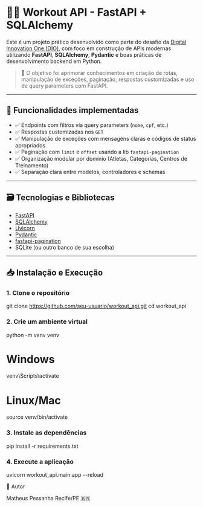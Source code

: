 # 🏋️‍♂️ Workout API - FastAPI + SQLAlchemy

Este é um projeto prático desenvolvido como parte do desafio da [Digital Innovation One (DIO)](https://www.dio.me/), com foco em construção de APIs modernas utilizando **FastAPI**, **SQLAlchemy**, **Pydantic** e boas práticas de desenvolvimento backend em Python.

> 🚀 O objetivo foi aprimorar conhecimentos em criação de rotas, manipulação de exceções, paginação, respostas customizadas e uso de query parameters com FastAPI.

---

## 📌 Funcionalidades implementadas

- ✅ Endpoints com filtros via query parameters (`nome`, `cpf`, etc.)
- ✅ Respostas customizadas nos `GET`
- ✅ Manipulação de exceções com mensagens claras e códigos de status apropriados
- ✅ Paginação com `limit` e `offset` usando a lib `fastapi-pagination`
- ✅ Organização modular por domínio (Atletas, Categorias, Centros de Treinamento)
- ✅ Separação clara entre modelos, controladores e schemas

---

## 🗃️ Tecnologias e Bibliotecas

- [FastAPI](https://fastapi.tiangolo.com/)
- [SQLAlchemy](https://www.sqlalchemy.org/)
- [Uvicorn](https://www.uvicorn.org/)
- [Pydantic](https://docs.pydantic.dev/)
- [fastapi-pagination](https://github.com/uriyyo/fastapi-pagination)
- SQLite (ou outro banco de sua escolha)

---

## 📥 Instalação e Execução

### 1. Clone o repositório

git clone https://github.com/seu-usuario/workout_api.git
cd workout_api

### 2. Crie um ambiente virtual

python -m venv venv
# Windows
venv\Scripts\activate
# Linux/Mac
source venv/bin/activate

### 3. Instale as dependências

pip install -r requirements.txt

### 4. Execute a aplicação

uvicorn workout_api.main:app --reload


🧠 Autor

Matheus Pessanha
Recife/PE 🇧🇷

